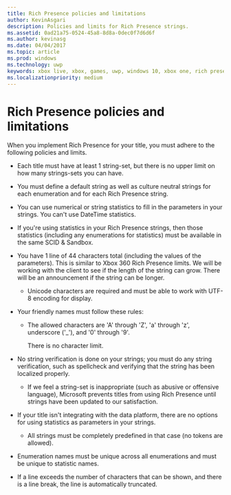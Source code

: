 ```yaml
---
title: Rich Presence policies and limitations
author: KevinAsgari
description: Policies and limits for Rich Presence strings.
ms.assetid: 0ad21a75-0524-45a8-8d8a-0dec0f7d6d6f
ms.author: kevinasg
ms.date: 04/04/2017
ms.topic: article
ms.prod: windows
ms.technology: uwp
keywords: xbox live, xbox, games, uwp, windows 10, xbox one, rich presence, policies
ms.localizationpriority: medium
---
```


# Rich Presence policies and limitations

When you implement Rich Presence for your title, you must adhere to the following policies and limits.

-   Each title must have at least 1 string-set, but there is no upper limit on how many strings-sets you can have.
-   You must define a default string as well as culture neutral strings for each enumeration and for each Rich Presence string.
-   You can use numerical or string statistics to fill in the parameters in your strings. You can't use DateTime statistics.
-   If you're using statistics in your Rich Presence strings, then those statistics (including any enumerations for statistics) must be available in the same SCID & Sandbox.
-   You have 1 line of 44 characters total (including the values of the parameters). This is similar to Xbox 360 Rich Presence limits. We will be working with the client to see if the length of the string can grow. There will be an announcement if the string can be longer.
    -   Unicode characters are required and must be able to work with UTF-8 encoding for display.
-   Your friendly names must follow these rules:
    -   The allowed characters are 'A' through 'Z', 'a' through 'z', underscore ('\_'), and '0' through '9'.

        There is no character limit.

-   No string verification is done on your strings; you must do any string verification, such as spellcheck and verifying that the string has been localized properly.
    -   If we feel a string-set is inappropriate (such as abusive or offensive language), Microsoft prevents titles from using Rich Presence until strings have been updated to our satisfaction.
-   If your title isn't integrating with the data platform, there are no options for using statistics as parameters in your strings.
    -   All strings must be completely predefined in that case (no tokens are allowed).
-   Enumeration names must be unique across all enumerations and must be unique to statistic names.
-   If a line exceeds the number of characters that can be shown, and there is a line break, the line is automatically truncated.
